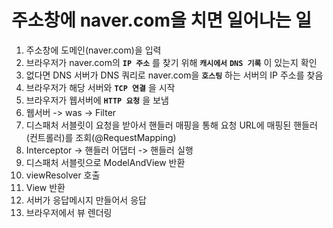 # 주소창에 naver.com을 치면 일어나는 일

1. 주소창에 도메인(naver.com)을 입력
2. 브라우저가 naver.com의 **`IP 주소`** 를 찾기 위해 **`캐시에서`** **`DNS 기록`** 이 있는지 확인
3. 없다면 DNS 서버가 DNS 쿼리로 naver.com을 **`호스팅`** 하는 서버의 IP 주소를 찾음
4. 브라우저가 해당 서버와 **`TCP 연결`** 을 시작
5. 브라우저가 웹서버에 **`HTTP 요청`** 을 보냄
6. 웹서버 -> was -> Filter
7. 디스패처 서블릿이 요청을 받아서 핸들러 매핑을 통해 요청 URL에 매핑된 핸들러(컨트롤러)를 조회(@RequestMapping)
8. Interceptor -> 핸들러 어댑터 -> 핸들러 실행
9. 디스패처 서블릿으로 ModelAndView 반환
10. viewResolver 호출
11. View 반환
12. 서버가 응답메시지 만들어서 응답
13. 브라우저에서 뷰 렌더링